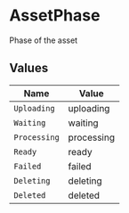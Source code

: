 # AssetPhase

Phase of the asset


## Values

| Name         | Value        |
| ------------ | ------------ |
| `Uploading`  | uploading    |
| `Waiting`    | waiting      |
| `Processing` | processing   |
| `Ready`      | ready        |
| `Failed`     | failed       |
| `Deleting`   | deleting     |
| `Deleted`    | deleted      |